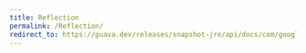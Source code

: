 ```yaml
---
title: Reflection
permalink: /Reflection/
redirect_to: https://guava.dev/releases/snapshot-jre/api/docs/com/google/common/reflect/Reflection.html
---
```

